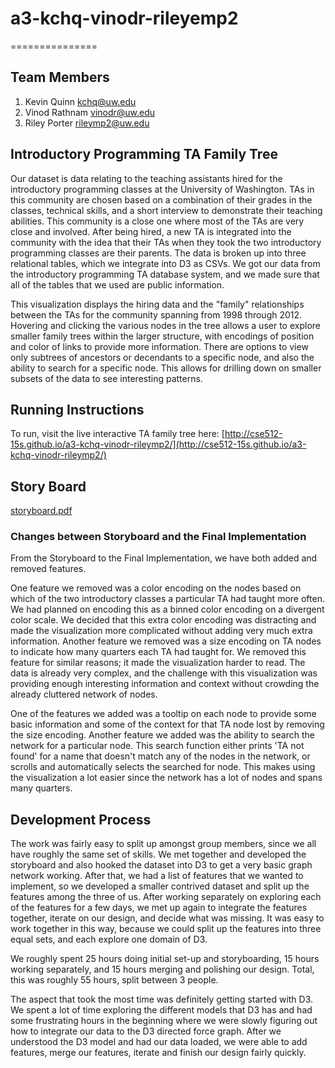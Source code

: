 # a3-kchq-vinodr-rileyemp2
===============

## Team Members

1. Kevin Quinn kchq@uw.edu
2. Vinod Rathnam vinodr@uw.edu
3. Riley Porter rileymp2@uw.edu

## Introductory Programming TA Family Tree

Our dataset is data relating to the teaching assistants hired for the introductory programming classes at the University of Washington.  TAs in this community are chosen based on a combination of their grades in the classes, technical skills, and a short interview to demonstrate their teaching abilities.  This community is a close one where most of the TAs are very close and involved.  After being hired, a new TA is integrated into the community with the idea that their TAs when they took the two introductory programming classes are their parents.  The data is broken up into three relational tables, which we integrate into D3 as CSVs.  We got our data from the introductory programming TA database system, and we made sure that all of the tables that we used are public information.

This visualization displays the hiring data and the "family" relationships between the TAs for the community spanning from 1998 through 2012.  Hovering and clicking the various nodes in the tree allows a user to explore smaller family trees within the larger structure, with encodings of position and color of links to provide more information.  There are options to view only subtrees of ancestors or decendants to a specific node, and also the ability to search for a specific node.  This allows for drilling down on smaller subsets of the data to see interesting patterns.


## Running Instructions

To run, visit the live interactive TA family tree here: [http://cse512-15s.github.io/a3-kchq-vinodr-rileymp2/](http://cse512-15s.github.io/a3-kchq-vinodr-rileymp2/)


## Story Board

[storyboard.pdf](Storyboard.pdf)


### Changes between Storyboard and the Final Implementation

From the Storyboard to the Final Implementation, we have both added and removed features.  

One feature we removed was a color encoding on the nodes based on which of the two introductory classes a particular TA had taught more often.  We had planned on encoding this as a binned color encoding on a divergent color scale.  We decided that this extra color encoding was distracting and made the visualization more complicated without adding very much extra information.  Another feature we removed was a size encoding on TA nodes to indicate how many quarters each TA had taught for.  We removed this feature for similar reasons; it made the visualization harder to read. The data is already very complex, and the challenge with this visualization was providing enough interesting information and context without crowding the already cluttered network of nodes.

One of the features we added was a tooltip on each node to provide some basic information and some of the context for that TA node lost by removing the size encoding.  Another feature we added was the ability to search the network for a particular node.  This search function either prints 'TA not found' for a name that doesn't match any of the nodes in the network, or scrolls and automatically selects the searched for node.  This makes using the visualization a lot easier since the network has a lot of nodes and spans many quarters.


## Development Process

The work was fairly easy to split up amongst group members, since we all have roughly the same set of skills.  We met together and developed the storyboard and also hooked the dataset into D3 to get a very basic graph network working.  After that, we had a list of features that we wanted to implement, so we developed a smaller contrived dataset and split up the features among the three of us.  After working separately on exploring each of the features for a few days, we met up again to integrate the features together, iterate on our design, and decide what was missing.  It was easy to work together in this way, because we could split up the features into three equal sets, and each explore one domain of D3.

We roughly spent 25 hours doing initial set-up and storyboarding, 15 hours working separately, and 15 hours merging and polishing our design.  Total, this was roughly 55 hours, split between 3 people.

The aspect that took the most time was definitely getting started with D3.  We spent a lot of time exploring the different models that D3 has and had some frustrating hours in the beginning where we were slowly figuring out how to integrate our data to the D3 directed force graph.  After we understood the D3 model and had our data loaded, we were able to add features, merge our features, iterate and finish our design fairly quickly.
